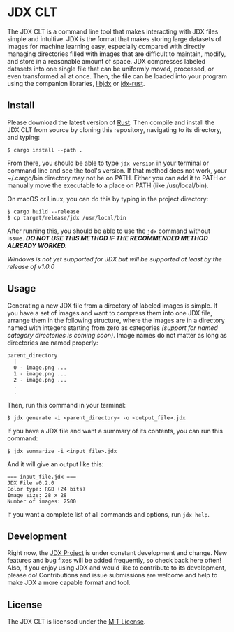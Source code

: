 # JDX CLT

The JDX CLT is a command line tool that makes interacting with JDX files simple and intuitive. JDX is the format that makes storing large datasets of images for machine learning easy, especially compared with directly managing directories filled with images that are difficult to maintain, modify, and store in a reasonable amount of space. JDX compresses labeled datasets into one single file that can be uniformly moved, processed, or even transformed all at once. Then, the file can be loaded into your program using the companion libraries, [libjdx](https://github.com/jeffreycshelton/libjdx) or [jdx-rust](https://github.com/jeffreycshelton/jdx-rust).

## Install

Please download the latest version of [Rust](https://www.rust-lang.org/tools/install). Then compile and install the JDX CLT from source by cloning this repository, navigating to its directory, and typing:

`$ cargo install --path .`

From there, you should be able to type `jdx version` in your terminal or command line and see the tool's version. If that method does not work, your ~/.cargo/bin directory may not be on PATH. Either you can add it to PATH or manually move the executable to a place on PATH (like /usr/local/bin).

On macOS or Linux, you can do this by typing in the project directory:


```
$ cargo build --release
$ cp target/release/jdx /usr/local/bin
```

After running this, you should be able to use the `jdx` command without issue. ***DO NOT USE THIS METHOD IF THE RECOMMENDED METHOD ALREADY WORKED.***

*Windows is not yet supported for JDX but will be supported at least by the release of v1.0.0*

## Usage

Generating a new JDX file from a directory of labeled images is simple. If you have a set of images and want to compress them into one JDX file, arrange them in the following structure, where the images are in a directory named with integers starting from zero as categories *(support for named category directories is coming soon)*. Image names do not matter as long as directories are named properly:

```
parent_directory
  |
  0 - image.png ...
  1 - image.png ...
  2 - image.png ...
  .
  .
```

Then, run this command in your terminal:

`$ jdx generate -i <parent_directory> -o <output_file>.jdx`

If you have a JDX file and want a summary of its contents, you can run this command:

`$ jdx summarize -i <input_file>.jdx`

And it will give an output like this:

```
=== input_file.jdx ===
JDX File v0.2.0
Color type: RGB (24 bits)
Image size: 28 x 28
Number of images: 2500
```

If you want a complete list of all commands and options, run `jdx help`.

## Development

Right now, the [JDX Project](https://github.com/jeffreycshelton/jdx) is under constant development and change. New features and bug fixes will be added frequently, so check back here often! Also, if you enjoy using JDX and would like to contribute to its development, please do! Contributions and issue submissions are welcome and help to make JDX a more capable format and tool.

## License

The JDX CLT is licensed under the [MIT License](LICENSE).
